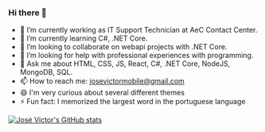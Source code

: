 ### Hi there 👋

- 🔭 I’m currently working as IT Support Technician at AeC Contact Center.
- 🌱 I’m currently learning C#, .NET Core.
- 👯 I’m looking to collaborate on webapi projects with .NET Core.
- 🤔 I’m looking for help with professional experiences with programming.
- 💬 Ask me about HTML, CSS, JS, React, C#, .NET Core, NodeJS, MongoDB, SQL.
- 📫 How to reach me: josevictormobile@gmail.com
- 😄 I'm very curious about several different themes
- ⚡ Fun fact: I memorized the largest word in the portuguese language

[![José Victor's GitHub stats](https://github-readme-stats.vercel.app/api?username=josevictormobile)](https://github.com/josevictormobile/github-readme-stats)


